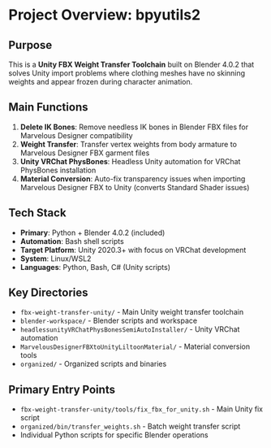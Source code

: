# Project Overview: bpyutils2

## Purpose
This is a **Unity FBX Weight Transfer Toolchain** built on Blender 4.0.2 that solves Unity import problems where clothing meshes have no skinning weights and appear frozen during character animation.

## Main Functions
1. **Delete IK Bones**: Remove needless IK bones in Blender FBX files for Marvelous Designer compatibility
2. **Weight Transfer**: Transfer vertex weights from body armature to Marvelous Designer FBX garment files
3. **Unity VRChat PhysBones**: Headless Unity automation for VRChat PhysBones installation
4. **Material Conversion**: Auto-fix transparency issues when importing Marvelous Designer FBX to Unity (converts Standard Shader issues)

## Tech Stack
- **Primary**: Python + Blender 4.0.2 (included)
- **Automation**: Bash shell scripts
- **Target Platform**: Unity 2020.3+ with focus on VRChat development
- **System**: Linux/WSL2
- **Languages**: Python, Bash, C# (Unity scripts)

## Key Directories
- `fbx-weight-transfer-unity/` - Main Unity weight transfer toolchain
- `blender-workspace/` - Blender scripts and workspace
- `headlessunityVRChatPhysBonesSemiAutoInstaller/` - Unity VRChat automation
- `MarvelousDesignerFBXtoUnityLiltoonMaterial/` - Material conversion tools
- `organized/` - Organized scripts and binaries

## Primary Entry Points
- `fbx-weight-transfer-unity/tools/fix_fbx_for_unity.sh` - Main Unity fix script
- `organized/bin/transfer_weights.sh` - Batch weight transfer script
- Individual Python scripts for specific Blender operations